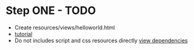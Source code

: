 Step ONE - TODO
===============

* Create resources/views/helloworld.html
* [tutorial](https://www.labkey.org/home/Documentation/wiki-page.view?name=helloWorldModule)
* Do not includes script and css resources directly [view dependencies](https://www.labkey.org/home/Documentation/wiki-page.view?name=scriptdepend)
